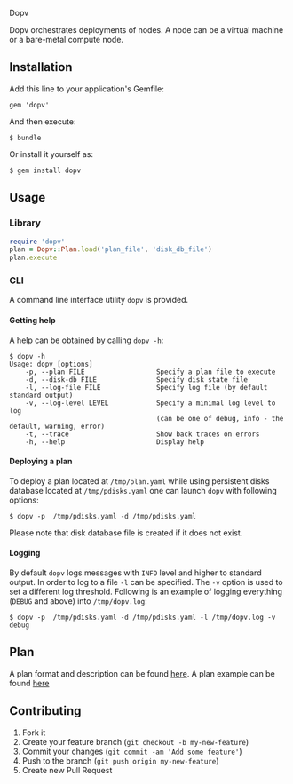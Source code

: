 Dopv

Dopv orchestrates deployments of nodes. A node can be a virtual machine or a bare-metal compute node. 

## Installation

Add this line to your application's Gemfile:

    gem 'dopv'

And then execute:

    $ bundle

Or install it yourself as:

    $ gem install dopv

## Usage

### Library
```ruby
require 'dopv'
plan = Dopv::Plan.load('plan_file', 'disk_db_file')
plan.execute
```

### CLI
A command line interface utility `dopv` is provided.

#### Getting help
A help can be obtained by calling `dopv -h`:
```
$ dopv -h
Usage: dopv [options]
    -p, --plan FILE                  Specify a plan file to execute
    -d, --disk-db FILE               Specify disk state file
    -l, --log-file FILE              Specify log file (by default standard output)
    -v, --log-level LEVEL            Specify a minimal log level to log
                                     (can be one of debug, info - the default, warning, error)
    -t, --trace                      Show back traces on errors
    -h, --help                       Display help

```

#### Deploying a plan
To deploy a plan located at `/tmp/plan.yaml` while using persistent disks database located at `/tmp/pdisks.yaml` one can launch `dopv` with following options:
```
$ dopv -p  /tmp/pdisks.yaml -d /tmp/pdisks.yaml
```
Please note that disk database file is created if it does not exist.

#### Logging
By default `dopv` logs messages with `INFO` level and higher to standard output. In order to log to a file `-l` can be specified. The `-v` option is used to set a different log threshold. Following is an example of logging everything (`DEBUG` and above) into `/tmp/dopv.log`:
```
$ dopv -p  /tmp/pdisks.yaml -d /tmp/pdisks.yaml -l /tmp/dopv.log -v debug
```

## Plan
A plan format and description can be found [here](https://gitlab.swisscloud.io/clu-dop/dop_common/blob/master/doc/plan_format_v0.0.1.md). A plan example can be found [here](https://gitlab.swisscloud.io/clu-dop/dop_common/blob/master/doc/examples/example_deploment_plan_v0.0.1.yaml)


## Contributing

1. Fork it
2. Create your feature branch (`git checkout -b my-new-feature`)
3. Commit your changes (`git commit -am 'Add some feature'`)
4. Push to the branch (`git push origin my-new-feature`)
5. Create new Pull Request
